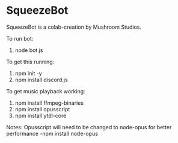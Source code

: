 # SqueezeBot
SqueezeBot is a colab-creation by Mushroom Studios.

To run bot:
1. node bot.js

To get this running:
1. npm init -y
2. npm install discord.js

To get music playback working:
1. npm install ffmpeg-binaries
2. npm install opusscript
3. npm install ytdl-core

Notes:
Opusscript will need to be changed to node-opus for better performance
-npm install node-opus
